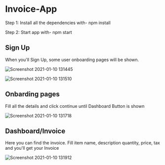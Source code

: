 # Invoice-App

Step 1: Install all the dependencies with- npm install

Step 2: Start app with- npm start

## Sign Up

When you'll Sign Up, some user onboarding pages will be shown.

![Screenshot 2021-01-10 131445](https://user-images.githubusercontent.com/47218490/104155054-59ed5980-540c-11eb-9a50-5dc9e2ddaa85.png)

![Screenshot 2021-01-10 131510](https://user-images.githubusercontent.com/47218490/104155075-670a4880-540c-11eb-8bdc-289f1d82531d.png)

## Onbarding pages

Fill all the details and click continue until Dashboard Button is shown

![Screenshot 2021-01-10 131718](https://user-images.githubusercontent.com/47218490/104155134-82755380-540c-11eb-8fc9-3abce5a07299.png)

## Dashboard/Invoice

Here you can find the invoice. Fill item name, description quantity, price, tax and you'll get your Invoice 

![Screenshot 2021-01-10 131912](https://user-images.githubusercontent.com/47218490/104155171-96b95080-540c-11eb-928a-e2d5001bc6db.png)

